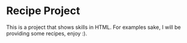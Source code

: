 # Recipe Project

This is a project that shows skills in HTML. For examples sake, I will be providing some recipes, enjoy :).